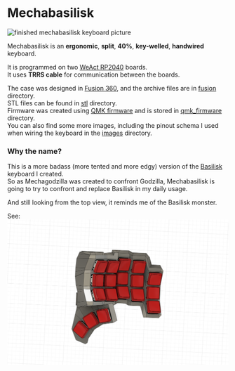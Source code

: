 # Mechabasilisk

![finished mechabasilisk keyboard picture](/images/photo1.jpeg)

Mechabasilisk is an **ergonomic**, **split**, **40%**, **key-welled**, **handwired** keyboard.

It is programmed on two [WeAct RP2040](https://github.com/WeActStudio/WeActStudio.RP2040CoreBoard) boards.\
It uses **TRRS cable** for communication between the boards.

The case was designed in [Fusion 360](https://www.autodesk.com/products/fusion-360/overview), and the archive files are in [fusion](/fusion/) directory.\
STL files can be found in [stl](/stl/) directory.\
Firmware was created using [QMK firmware](https://qmk.fm/) and is stored in [qmk_firmware](/qmk_firmware/) directory.\
You can also find some more images, including the pinout schema I used when wiring the keyboard in the [images](/images/) directory.

### Why the name?

This is a more badass (more tented and more edgy) version of the [Basilisk](https://github.com/radlinskii/basilisk) keyboard I created.\
So as Mechagodzilla was created to confront Godzilla, Mechabasilisk is going to try to confront and replace Basilisk in my daily usage.

And still looking from the top view, it reminds me of the Basilisk monster.

See:
![top view render of the keyboard design](/images/design3.png)
